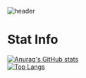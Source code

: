 
![header](https://capsule-render.vercel.app/api?type=waving&color=0A174E&height=240&text=H.A.N.D&animation=twinkling&fontColor=F5D042&&desc=%20)

# Stat Info

[![Anurag's GitHub stats](https://github-readme-stats.vercel.app/api?username=ohhongseok&show_icons=true&theme=shades-of-purple)](https://github.com/anuraghazra/github-readme-stats)<br>
[![Top Langs](https://github-readme-stats.vercel.app/api/top-langs/?username=ohhongseok&layout=compact)](https://github.com/anuraghazra/github-readme-stats)
